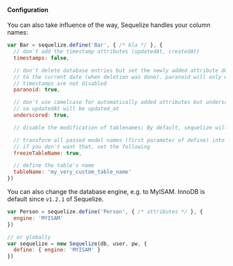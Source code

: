 #### Configuration

You can also take influence of the way, Sequelize handles your column names:

```js
var Bar = sequelize.define('Bar', { /* bla */ }, {
  // don't add the timestamp attributes (updatedAt, createdAt)
  timestamps: false,

  // don't delete database entries but set the newly added attribute deletedAt
  // to the current date (when deletion was done). paranoid will only work if
  // timestamps are not disabled
  paranoid: true,

  // don't use camelcase for automatically added attributes but underscore style
  // so updatedAt will be updated_at
  underscored: true,

  // disable the modification of tablenames; By default, sequelize will automatically

  // transform all passed model names (first parameter of define) into plural.
  // if you don't want that, set the following
  freezeTableName: true,

  // define the table's name
  tableName: 'my_very_custom_table_name'
})
```

You can also change the database engine, e.g. to MyISAM. InnoDB is default since `v1.2.1` of Sequelize.

```js
var Person = sequelize.define('Person', { /* attributes */ }, {
  engine: 'MYISAM'
})

// or globally
var sequelize = new Sequelize(db, user, pw, {
  define: { engine: 'MYISAM' }
})
```
